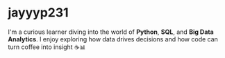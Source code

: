 # jayyyp231
I'm a curious learner diving into the world of **Python**, **SQL**, and **Big Data Analytics**. I enjoy exploring how data drives decisions and how code can turn coffee into insight ☕📊
